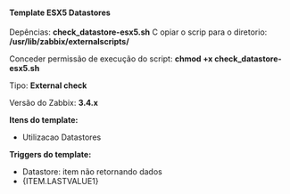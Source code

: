 #### Template ESX5 Datastores

Depências: **check_datastore-esx5.sh**
C
opiar o scrip para o diretorio: **/usr/lib/zabbix/externalscripts/**

Conceder permissão de execução do script: **chmod +x check_datastore-esx5.sh**

Tipo: **External check**

Versão do Zabbix: **3.4.x**

**Itens do template:**

- Utilizacao Datastores

**Triggers do template:**

- Datastore: item não retornando dados
- {ITEM.LASTVALUE1}
